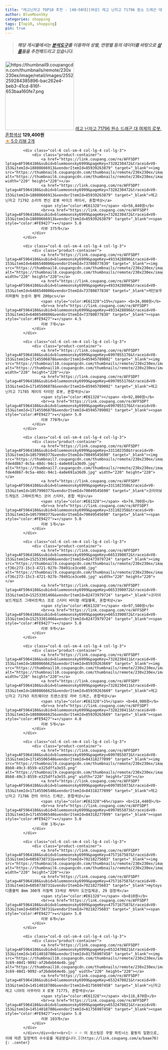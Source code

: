 ```yaml
---
title: "레고닌자고 TOP10 추천 - [40~50대][여성] 레고 닌자고 71796 원소 드래곤 대 여제의 로봇, 혼합색상"
author: BlueMoonSky
categories: shopping
tags: [Top10, shopping]
pin: true
---
```


> ##### 해당 게시물에서는 [**분석도구**](https://itemscout.io/)를 이용하여 **성별**, **연령별** 등의 데이터를 바탕으로 [**상품**](https://link.coupang.com/a/baae76)들을 추천해드리고 있습니다.
<div class="container"><div class="row">
            <div class="col-6 col-sm-4 col-lg-4 col-lg-3">
                <div class="product-container">
                    <a href="https://link.coupang.com/re/AFFSDP?lptag=AF5964186&subid=bluemoonsky6999&pageKey=7328230479&traceid=V0-153&itemId=18808666928&vendorItemId=85939263893" target="_blank"><img src="https://thumbnail9.coupangcdn.com/thumbnails/remote/230x230ex/image/retail/images/2552259284385896-bac262e4-beb3-41cd-816f-653baa160fe7.png" alt="https://thumbnail9.coupangcdn.com/thumbnails/remote/230x230ex/image/retail/images/2552259284385896-bac262e4-beb3-41cd-816f-653baa160fe7.png" width="220" height="220"></a>
                    <a href="https://link.coupang.com/re/AFFSDP?lptag=AF5964186&subid=bluemoonsky6999&pageKey=7328230479&traceid=V0-153&itemId=18808666928&vendorItemId=85939263893" target="_blank">레고 닌자고 71796 원소 드래곤 대 여제의 로봇, 혼합색상</a>
                    <span style="color:#E61328"></span> <b>129,400원</b>
                    <br><a href="https://link.coupang.com/re/AFFSDP?lptag=AF5964186&subid=bluemoonsky6999&pageKey=7328230479&traceid=V0-153&itemId=18808666928&vendorItemId=85939263893" target="_blank"><span style="color:#FE9427">★</span> 5.0
                    리뷰 2개</a>
                </div>
            </div>
            
            <div class="col-6 col-sm-4 col-lg-4 col-lg-3">
                <div class="product-container">
                    <a href="https://link.coupang.com/re/AFFSDP?lptag=AF5964186&subid=bluemoonsky6999&pageKey=7328230472&traceid=V0-153&itemId=18808666913&vendorItemId=85939263879" target="_blank"><img src="https://thumbnail6.coupangcdn.com/thumbnails/remote/230x230ex/image/rs_quotation_api/qaqo8lzp/c389d78e74e04b70902d3a9d5d25870b.png" alt="https://thumbnail6.coupangcdn.com/thumbnails/remote/230x230ex/image/rs_quotation_api/qaqo8lzp/c389d78e74e04b70902d3a9d5d25870b.png" width="220" height="220"></a>
                    <a href="https://link.coupang.com/re/AFFSDP?lptag=AF5964186&subid=bluemoonsky6999&pageKey=7328230472&traceid=V0-153&itemId=18808666913&vendorItemId=85939263879" target="_blank">레고 닌자고 71792 소라의 변신 로봇 바이크 레이서, 혼합색상</a>
                    <span style="color:#E61328"></span> <b>56,840원</b>
                    <br><a href="https://link.coupang.com/re/AFFSDP?lptag=AF5964186&subid=bluemoonsky6999&pageKey=7328230472&traceid=V0-153&itemId=18808666913&vendorItemId=85939263879" target="_blank"><span style="color:#FE9427">★</span> 5.0
                    리뷰 375개</a>
                </div>
            </div>
            
            <div class="col-6 col-sm-4 col-lg-4 col-lg-3">
                <div class="product-container">
                    <a href="https://link.coupang.com/re/AFFSDP?lptag=AF5964186&subid=bluemoonsky6999&pageKey=4933428896&traceid=V0-153&itemId=6486540806&vendorItemId=73780877830" target="_blank"><img src="https://thumbnail8.coupangcdn.com/thumbnails/remote/230x230ex/image/vendor_inventory/17d8/586c9fcab785a7e087ccd1a4c362c466ef2a52ae4ead0f4d8fd25fc06d83.jpg" alt="https://thumbnail8.coupangcdn.com/thumbnails/remote/230x230ex/image/vendor_inventory/17d8/586c9fcab785a7e087ccd1a4c362c466ef2a52ae4ead0f4d8fd25fc06d83.jpg" width="220" height="220"></a>
                    <a href="https://link.coupang.com/re/AFFSDP?lptag=AF5964186&subid=bluemoonsky6999&pageKey=4933428896&traceid=V0-153&itemId=6486540806&vendorItemId=73780877830" target="_blank">레인보우리퍼블릭 눈송이 블럭 200pcs</a>
                    <span style="color:#E61328">15%</span> <b>34,000원</b>
                    <br><a href="https://link.coupang.com/re/AFFSDP?lptag=AF5964186&subid=bluemoonsky6999&pageKey=4933428896&traceid=V0-153&itemId=6486540806&vendorItemId=73780877830" target="_blank"><span style="color:#FE9427">★</span> 4.5
                    리뷰 7개</a>
                </div>
            </div>
            
            <div class="col-6 col-sm-4 col-lg-4 col-lg-3">
                <div class="product-container">
                    <a href="https://link.coupang.com/re/AFFSDP?lptag=AF5964186&subid=bluemoonsky6999&pageKey=6997055176&traceid=V0-153&itemId=17145506878&vendorItemId=85945789002" target="_blank"><img src="https://thumbnail10.coupangcdn.com/thumbnails/remote/230x230ex/image/vendor_inventory/4097/a22e43ab890a760e06fadaa0b592e31e97f624d30fa8238d35cb9ce42711.jpg" alt="https://thumbnail10.coupangcdn.com/thumbnails/remote/230x230ex/image/vendor_inventory/4097/a22e43ab890a760e06fadaa0b592e31e97f624d30fa8238d35cb9ce42711.jpg" width="220" height="220"></a>
                    <a href="https://link.coupang.com/re/AFFSDP?lptag=AF5964186&subid=bluemoonsky6999&pageKey=6997055176&traceid=V0-153&itemId=17145506878&vendorItemId=85945789002" target="_blank">레고 닌자고 71785 제이의 타이탄 로봇, 혼합색상</a>
                    <span style="color:#E61328"></span> <b>92,800원</b>
                    <br><a href="https://link.coupang.com/re/AFFSDP?lptag=AF5964186&subid=bluemoonsky6999&pageKey=6997055176&traceid=V0-153&itemId=17145506878&vendorItemId=85945789002" target="_blank"><span style="color:#FE9427">★</span> 5.0
                    리뷰 770개</a>
                </div>
            </div>
            
            <div class="col-6 col-sm-4 col-lg-4 col-lg-3">
                <div class="product-container">
                    <a href="https://link.coupang.com/re/AFFSDP?lptag=AF5964186&subid=bluemoonsky6999&pageKey=331102358&traceid=V0-153&itemId=1057990377&vendorItemId=70049545690" target="_blank"><img src="https://thumbnail7.coupangcdn.com/thumbnails/remote/230x230ex/image/retail/images/8916344426617593-fde4d867-0c5a-40dc-94c1-4a0e691a36d9.jpg" alt="https://thumbnail7.coupangcdn.com/thumbnails/remote/230x230ex/image/retail/images/8916344426617593-fde4d867-0c5a-40dc-94c1-4a0e691a36d9.jpg" width="220" height="220"></a>
                    <a href="https://link.coupang.com/re/AFFSDP?lptag=AF5964186&subid=bluemoonsky6999&pageKey=331102358&traceid=V0-153&itemId=1057990377&vendorItemId=70049545690" target="_blank">코리아보드게임즈 그래비트랙스 코어 스타터, 혼합 색상</a>
                    <span style="color:#E61328"></span> <b>74,700원</b>
                    <br><a href="https://link.coupang.com/re/AFFSDP?lptag=AF5964186&subid=bluemoonsky6999&pageKey=331102358&traceid=V0-153&itemId=1057990377&vendorItemId=70049545690" target="_blank"><span style="color:#FE9427">★</span> 5.0
                    리뷰 1개</a>
                </div>
            </div>
            
            <div class="col-6 col-sm-4 col-lg-4 col-lg-3">
                <div class="product-container">
                    <a href="https://link.coupang.com/re/AFFSDP?lptag=AF5964186&subid=bluemoonsky6999&pageKey=6653390072&traceid=V0-153&itemId=15253301466&vendorItemId=82473979724" target="_blank"><img src="https://thumbnail9.coupangcdn.com/thumbnails/remote/230x230ex/image/retail/images/8577721991245948-cf36c273-15c3-4721-927b-70491ce3ce08.jpg" alt="https://thumbnail9.coupangcdn.com/thumbnails/remote/230x230ex/image/retail/images/8577721991245948-cf36c273-15c3-4721-927b-70491ce3ce08.jpg" width="220" height="220"></a>
                    <a href="https://link.coupang.com/re/AFFSDP?lptag=AF5964186&subid=bluemoonsky6999&pageKey=6653390072&traceid=V0-153&itemId=15253301466&vendorItemId=82473979724" target="_blank">코리아보드게임즈 그래비트랙스 프로 스타터 버티컬 레일블록, 혼합색상</a>
                    <span style="color:#E61328"></span> <b>97,500원</b>
                    <br><a href="https://link.coupang.com/re/AFFSDP?lptag=AF5964186&subid=bluemoonsky6999&pageKey=6653390072&traceid=V0-153&itemId=15253301466&vendorItemId=82473979724" target="_blank"><span style="color:#FE9427">★</span> 5.0
                    리뷰 9개</a>
                </div>
            </div>
            
            <div class="col-6 col-sm-4 col-lg-4 col-lg-3">
                <div class="product-container">
                    <a href="https://link.coupang.com/re/AFFSDP?lptag=AF5964186&subid=bluemoonsky6999&pageKey=7328230411&traceid=V0-153&itemId=18808666625&vendorItemId=85939263669" target="_blank"><img src="https://thumbnail10.coupangcdn.com/thumbnails/remote/230x230ex/image/rs_quotation_api/soqec9go/75d3df6444964fe692ce0aee339bc9b2.png" alt="https://thumbnail10.coupangcdn.com/thumbnails/remote/230x230ex/image/rs_quotation_api/soqec9go/75d3df6444964fe692ce0aee339bc9b2.png" width="220" height="220"></a>
                    <a href="https://link.coupang.com/re/AFFSDP?lptag=AF5964186&subid=bluemoonsky6999&pageKey=7328230411&traceid=V0-153&itemId=18808666625&vendorItemId=85939263669" target="_blank">레고 닌자고 71793 히트웨이브 트랜스포밍 라바 드래곤, 혼합색상</a>
                    <span style="color:#E61328">1%</span> <b>64,900원</b>
                    <br><a href="https://link.coupang.com/re/AFFSDP?lptag=AF5964186&subid=bluemoonsky6999&pageKey=7328230411&traceid=V0-153&itemId=18808666625&vendorItemId=85939263669" target="_blank"><span style="color:#FE9427">★</span> 4.0
                    리뷰 5개</a>
                </div>
            </div>
            
            <div class="col-6 col-sm-4 col-lg-4 col-lg-3">
                <div class="product-container">
                    <a href="https://link.coupang.com/re/AFFSDP?lptag=AF5964186&subid=bluemoonsky6999&pageKey=6997055073&traceid=V0-153&itemId=17145506540&vendorItemId=84318277099" target="_blank"><img src="https://thumbnail9.coupangcdn.com/thumbnails/remote/230x230ex/image/retail/images/2022/12/15/13/3/8df36f83-8bb8-49c3-8559-e325dffa3e55.png" alt="https://thumbnail9.coupangcdn.com/thumbnails/remote/230x230ex/image/retail/images/2022/12/15/13/3/8df36f83-8bb8-49c3-8559-e325dffa3e55.png" width="220" height="220"></a>
                    <a href="https://link.coupang.com/re/AFFSDP?lptag=AF5964186&subid=bluemoonsky6999&pageKey=6997055073&traceid=V0-153&itemId=17145506540&vendorItemId=84318277099" target="_blank">레고 닌자고 71786 쟌의 아이스 드래곤, 혼합색상</a>
                    <span style="color:#E61328">6%</span> <b>114,440원</b>
                    <br><a href="https://link.coupang.com/re/AFFSDP?lptag=AF5964186&subid=bluemoonsky6999&pageKey=6997055073&traceid=V0-153&itemId=17145506540&vendorItemId=84318277099" target="_blank"><span style="color:#FE9427">★</span> 5.0
                    리뷰 1개</a>
                </div>
            </div>
            
            <div class="col-6 col-sm-4 col-lg-4 col-lg-3">
                <div class="product-container">
                    <a href="https://link.coupang.com/re/AFFSDP?lptag=AF5964186&subid=bluemoonsky6999&pageKey=4757167587&traceid=V0-153&itemId=6058738731&vendorItemId=70218275603" target="_blank"><img src="https://thumbnail6.coupangcdn.com/thumbnails/remote/230x230ex/image/vendor_inventory/247c/b32d2fbfe6625e9bc1ac4b8857fb76d1126318ef1528aaa85a2a9115e27e.jpg" alt="https://thumbnail6.coupangcdn.com/thumbnails/remote/230x230ex/image/vendor_inventory/247c/b32d2fbfe6625e9bc1ac4b8857fb76d1126318ef1528aaa85a2a9115e27e.jpg" width="220" height="220"></a>
                    <a href="https://link.coupang.com/re/AFFSDP?lptag=AF5964186&subid=bluemoonsky6999&pageKey=4757167587&traceid=V0-153&itemId=6058738731&vendorItemId=70218275603" target="_blank">mytoys 디폼블럭 8mm 300개 리필팩 33색상 캐릭터 도안집제공, 29 검정색</a>
                    <span style="color:#E61328"></span> <b>810원</b>
                    <br><a href="https://link.coupang.com/re/AFFSDP?lptag=AF5964186&subid=bluemoonsky6999&pageKey=4757167587&traceid=V0-153&itemId=6058738731&vendorItemId=70218275603" target="_blank"><span style="color:#FE9427">★</span> 5.0
                    리뷰 6개</a>
                </div>
            </div>
            
            <div class="col-6 col-sm-4 col-lg-4 col-lg-3">
                <div class="product-container">
                    <a href="https://link.coupang.com/re/AFFSDP?lptag=AF5964186&subid=bluemoonsky6999&pageKey=6532470821&traceid=V0-153&itemId=14514018780&vendorItemId=81756907458" target="_blank"><img src="https://thumbnail10.coupangcdn.com/thumbnails/remote/230x230ex/image/retail/images/2022/05/19/16/4/1200bb62-3c69-40d1-9092-af2bdeb64e4b.jpg" alt="https://thumbnail10.coupangcdn.com/thumbnails/remote/230x230ex/image/retail/images/2022/05/19/16/4/1200bb62-3c69-40d1-9092-af2bdeb64e4b.jpg" width="220" height="220"></a>
                    <a href="https://link.coupang.com/re/AFFSDP?lptag=AF5964186&subid=bluemoonsky6999&pageKey=6532470821&traceid=V0-153&itemId=14514018780&vendorItemId=81756907458" target="_blank">닌자고 레고 니야의 사무라이 X 로봇 71775, 혼합색상</a>
                    <span style="color:#E61328"></span> <b>116,870원</b>
                    <br><a href="https://link.coupang.com/re/AFFSDP?lptag=AF5964186&subid=bluemoonsky6999&pageKey=6532470821&traceid=V0-153&itemId=14514018780&vendorItemId=81756907458" target="_blank"><span style="color:#FE9427">★</span> 5.0
                    리뷰 103개</a>
                </div>
            </div>
            </div></div><br><br>[💦 💦 💦 이 포스팅은 쿠팡 파트너스 활동의 일환으로, 이에 따른 일정액의 수수료를 제공받습니다.](https://link.coupang.com/a/baae76){: .center}